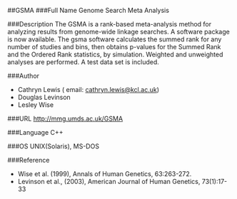 ##GSMA
###Full Name
Genome Search Meta Analysis

###Description
The GSMA is a rank-based meta-analysis method for analyzing results from genome-wide linkage searches. A software package is now available. The gsma software calculates the summed rank for any number of studies and bins, then obtains p-values for the Summed Rank and the Ordered Rank statistics, by simulation. Weighted and unweighted analyses are performed. A test data set is included.

###Author
* Cathryn Lewis ( email: cathryn.lewis@kcl.ac.uk)
* Douglas Levinson
* Lesley Wise

###URL
http://mmg.umds.ac.uk/GSMA

###Language
C++

###OS
UNIX(Solaris), MS-DOS

###Reference
* Wise et al. (1999), Annals of Human Genetics, 63:263-272.
* Levinson et al., (2003), American Journal of Human Genetics, 73(1):17-33


